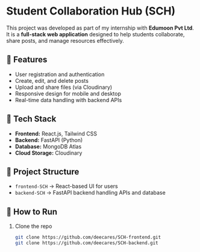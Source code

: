 # Student Collaboration Hub (SCH)

This project was developed as part of my internship with **Edumoon Pvt Ltd**.  
It is a **full-stack web application** designed to help students collaborate, share posts, and manage resources effectively.

## 🔹 Features
- User registration and authentication  
- Create, edit, and delete posts  
- Upload and share files (via Cloudinary)  
- Responsive design for mobile and desktop  
- Real-time data handling with backend APIs  

## 🔹 Tech Stack
- **Frontend:** React.js, Tailwind CSS  
- **Backend:** FastAPI (Python)  
- **Database:** MongoDB Atlas  
- **Cloud Storage:** Cloudinary  

## 🔹 Project Structure
- `frontend-SCH` → React-based UI for users  
- `backend-SCH` → FastAPI backend handling APIs and database  

## 🔹 How to Run
1. Clone the repo  
   ```bash
   git clone https://github.com/deecares/SCH-frontend.git
   git clone https://github.com/deecares/SCH-backend.git

